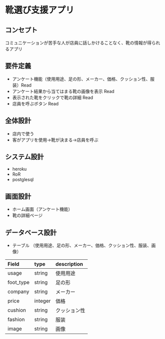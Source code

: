# 靴選び支援アプリ
## コンセプト
コミュニケーションが苦手な人が店員に話しかけることなく、靴の情報が得られるアプリ
## 要件定義
- アンケート機能（使用用途、足の形、メーカー、価格、クッション性、服装）Read
- アンケート結果から当てはまる靴の画像を表示 Read
- 表示された靴をクリックで靴の詳細 Read
- 店員を呼ぶボタン Read
## 全体設計
- 店内で使う
- 客がアプリを使用→靴が決まる→店員を呼ぶ
## システム設計
- heroku
- RoR
- postglesql
## 画面設計
- ホーム画面（アンケート機能）
- 靴の詳細ページ
## データベース設計
- テーブル
（使用用途、足の形、メーカー、価格、クッション性、服装、画像）

| Field | type | description |
| :--- | :--- | :--- | 
| usage | string | 使用用途 |
| foot_type | string | 足の形 |
| company | string | メーカー |
| price | integer | 価格 |
| cushion | string | クッション性 |
| fashion | string | 服装 |
| image | string | 画像 |

